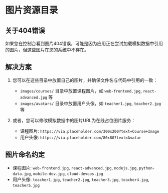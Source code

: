 # 图片资源目录

## 关于404错误

如果您在控制台看到图片404错误，可能是因为应用正在尝试加载模拟数据中引用的图片，但这些图片在您的系统中不存在。

## 解决方案

1. 您可以在这些目录中放置自己的图片，并确保文件名与代码中引用的一致：
   - `images/courses/` 目录中放置课程图片，如 `web-frontend.jpg`, `react-advanced.jpg` 等
   - `images/avatars/` 目录中放置用户头像，如 `teacher1.jpg`, `teacher2.jpg` 等

2. 或者，您可以修改模拟数据中的图片URL为在线占位图片服务：
   - 课程图片: `https://via.placeholder.com/300x200?text=Course+Image`
   - 用户头像: `https://via.placeholder.com/80x80?text=Avatar`

## 图片命名约定

- 课程图片: `web-frontend.jpg`, `react-advanced.jpg`, `nodejs.jpg`, `python-data.jpg`, `mobile-dev.jpg`, `cloud-devops.jpg`
- 用户头像: `teacher1.jpg`, `teacher2.jpg`, `teacher3.jpg`, `teacher4.jpg`, `teacher5.jpg`

